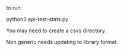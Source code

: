 to run:

python3 api-test-stats.py

You may need to create a csvs directory.

Non generic needs updating to library format.